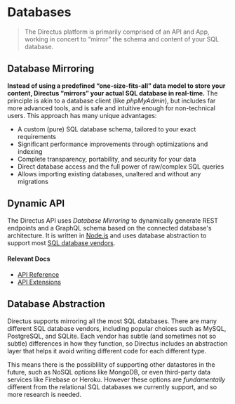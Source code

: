 # Databases

> The Directus platform is primarily comprised of an API and App, working in concert to “mirror” the schema and content
> of your SQL database.

## Database Mirroring

**Instead of using a predefined “one-size-fits-all” data model to store your content, Directus “mirrors” your actual SQL
database in real-time.** The principle is akin to a database client (like _phpMyAdmin_), but includes far more advanced
tools, and is safe and intuitive enough for non-technical users. This approach has many unique advantages:

- A custom (pure) SQL database schema, tailored to your exact requirements
- Significant performance improvements through optimizations and indexing
- Complete transparency, portability, and security for your data
- Direct database access and the full power of raw/complex SQL queries
- Allows importing existing databases, unaltered and without any migrations

## Dynamic API

The Directus API uses _Database Mirroring_ to dynamically generate REST endpoints and a GraphQL schema based on the
connected database's architecture. It is written in [Node.js](https://nodejs.dev) and uses database abstraction to
support most [SQL database vendors](/guides/installation/cli/#_1-confirm-minimum-requirements).

#### Relevant Docs

- [API Reference](/reference/api/introduction/)
- [API Extensions](/concepts/extensions/#api-extensions)

## Database Abstraction

Directus supports mirroring all the most SQL databases. There are many different SQL database vendors, including popular
choices such as MySQL, PostgreSQL, and SQLite. Each vendor has subtle (and sometimes not so subtle) differences in how
they function, so Directus includes an abstraction layer that helps it avoid writing different code for each different
type.

This means there is the possiblility of supporting other datastores in the future, such as NoSQL options like MongoDB,
or even third-party data services like Firebase or Heroku. However these options are _fundamentally_ different from the
relational SQL databases we currently support, and so more research is needed.
